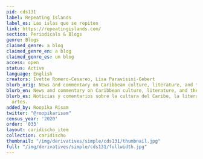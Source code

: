 ```yaml
---
pid: cds131
label: Repeating Islands
label_es: Las islas que se repiten
link: https://repeatingislands.com/
section: Periodicals & Blogs
genre: Blogs
claimed_genre: a blog
claimed_genre_en: a blog
claimed_genre_es: un blog
access: open
status: Active
language: English
creators: Ivette Romero-Cesareo, Lisa Paravisini-Gebert
blurb_orig: News and commentary on Caribbean culture, literature, and the arts
blurb_en: News and commentary on Caribbean culture, literature, and the arts
blurb_es: Noticias y comentarios sobre la cultura del Caribe, la literatura y las
  artes.
added_by: Roopika Risam
twitter: "@roopikarisam"
census_year: '2020'
order: '033'
layout: caridischo_item
collection: caridischo
thumbnail: "/img/derivatives/simple/cds131/thumbnail.jpg"
full: "/img/derivatives/simple/cds131/fullwidth.jpg"
---
```

